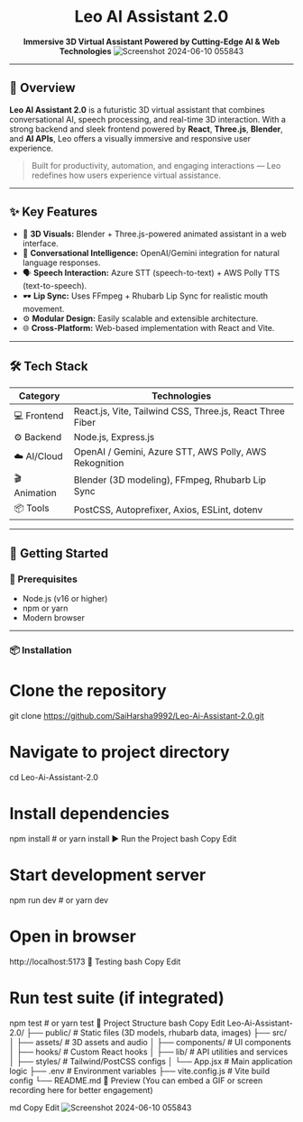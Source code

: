 <div align="center">

# Leo AI Assistant 2.0  
**Immersive 3D Virtual Assistant Powered by Cutting-Edge AI & Web Technologies**
![Screenshot 2024-06-10 055843](https://github.com/SaiHarsha9992/Leo-Ai-Assistant-2.0/assets/119718764/366be164-16e4-47b5-bc5e-316420bf4094)

</div>

---

## 📌 Overview

**Leo AI Assistant 2.0** is a futuristic 3D virtual assistant that combines conversational AI, speech processing, and real-time 3D interaction. With a strong backend and sleek frontend powered by **React**, **Three.js**, **Blender**, and **AI APIs**, Leo offers a visually immersive and responsive user experience.

> Built for productivity, automation, and engaging interactions — Leo redefines how users experience virtual assistance.

---

## ✨ Key Features

- 🎨 **3D Visuals:** Blender + Three.js-powered animated assistant in a web interface.
- 🧠 **Conversational Intelligence:** OpenAI/Gemini integration for natural language responses.
- 🗣️ **Speech Interaction:** Azure STT (speech-to-text) + AWS Polly TTS (text-to-speech).
- 🕶️ **Lip Sync:** Uses FFmpeg + Rhubarb Lip Sync for realistic mouth movement.
- ⚙️ **Modular Design:** Easily scalable and extensible architecture.
- 🌐 **Cross-Platform:** Web-based implementation with React and Vite.

---

## 🛠️ Tech Stack

| Category        | Technologies                                                                 |
|----------------|-------------------------------------------------------------------------------|
| 💻 Frontend     | React.js, Vite, Tailwind CSS, Three.js, React Three Fiber                   |
| ⚙️ Backend      | Node.js, Express.js                                                          |
| ☁️ AI/Cloud     | OpenAI / Gemini, Azure STT, AWS Polly, AWS Rekognition                      |
| 🎬 Animation    | Blender (3D modeling), FFmpeg, Rhubarb Lip Sync                             |
| 📦 Tools        | PostCSS, Autoprefixer, Axios, ESLint, dotenv                                |

---

## 🚀 Getting Started

### 🔗 Prerequisites

- Node.js (v16 or higher)
- npm or yarn
- Modern browser

---

### 📦 Installation

# Clone the repository
git clone https://github.com/SaiHarsha9992/Leo-Ai-Assistant-2.0.git

# Navigate to project directory
cd Leo-Ai-Assistant-2.0

# Install dependencies
npm install     # or yarn install
▶️ Run the Project
bash
Copy
Edit
# Start development server
npm run dev     # or yarn dev

# Open in browser
http://localhost:5173
🧪 Testing
bash
Copy
Edit
# Run test suite (if integrated)
npm test        # or yarn test
📂 Project Structure
bash
Copy
Edit
Leo-Ai-Assistant-2.0/
├── public/                  # Static files (3D models, rhubarb data, images)
├── src/
│   ├── assets/              # 3D assets and audio
│   ├── components/          # UI components
│   ├── hooks/               # Custom React hooks
│   ├── lib/                 # API utilities and services
│   ├── styles/              # Tailwind/PostCSS configs
│   └── App.jsx              # Main application logic
├── .env                     # Environment variables
├── vite.config.js           # Vite build config
└── README.md
📸 Preview
(You can embed a GIF or screen recording here for better engagement)

md
Copy
Edit
![Screenshot 2024-06-10 055843](https://github.com/SaiHarsha9992/Leo-Ai-Assistant-2.0/assets/119718764/366be164-16e4-47b5-bc5e-316420bf4094)
